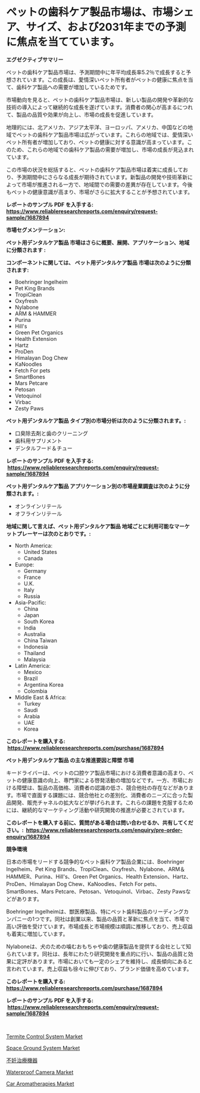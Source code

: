 <p><h1>ペットの歯科ケア製品市場は、市場シェア、サイズ、および2031年までの予測に焦点を当てています。</h1></p><p><strong>エグゼクティブサマリー</strong></p>
<p><p>ペットの歯科ケア製品市場は、予測期間中に年平均成長率5.2％で成長すると予想されています。この成長は、愛情深いペット所有者がペットの健康に焦点を当て、歯科ケア製品への需要が増加しているためです。</p><p>市場動向を見ると、ペットの歯科ケア製品市場は、新しい製品の開発や革新的な技術の導入によって継続的な成長を遂げています。消費者の関心が高まるにつれて、製品の品質や効果が向上し、市場の成長を促進しています。</p><p>地理的には、北アメリカ、アジア太平洋、ヨーロッパ、アメリカ、中国などの地域でペットの歯科ケア製品市場は広がっています。これらの地域では、愛情深いペット所有者が増加しており、ペットの健康に対する意識が高まっています。このため、これらの地域での歯科ケア製品の需要が増加し、市場の成長が見込まれています。</p><p>この市場の状況を総括すると、ペットの歯科ケア製品市場は着実に成長しており、予測期間中にさらなる成長が期待されています。新製品の開発や技術革新によって市場が推進される一方で、地域間での需要の差異が存在しています。今後もペットの健康意識が高まり、市場がさらに拡大することが予想されています。</p></p>
<p><strong>レポートのサンプル PDF を入手する: <a href="https://www.reliableresearchreports.com/enquiry/request-sample/1687894">https://www.reliableresearchreports.com/enquiry/request-sample/1687894</a></strong></p>
<p><strong>市場セグメンテーション:</strong></p>
<p><strong> ペット用デンタルケア製品 市場はさらに概要、展開、アプリケーション、地域に分類されます :</strong></p>
<p><strong>コンポーネントに関しては、 ペット用デンタルケア製品 市場は次のように分類されます: &nbsp;</strong></p>
<p><ul><li>Boehringer Ingelheim</li><li>Pet King Brands</li><li>TropiClean</li><li>Oxyfresh</li><li>Nylabone</li><li>ARM & HAMMER</li><li>Purina</li><li>Hill's</li><li>Green Pet Organics</li><li>Health Extension</li><li>Hartz</li><li>ProDen</li><li>Himalayan Dog Chew</li><li>KaNoodles</li><li>Fetch For pets</li><li>SmartBones</li><li>Mars Petcare</li><li>Petosan</li><li>Vetoquinol</li><li>Virbac</li><li>Zesty Paws</li></ul></p>
<p><strong> ペット用デンタルケア製品 タイプ別の市場分析は次のように分類されます。:</strong></p>
<p><ul><li>口臭除去剤と歯のクリーニング</li><li>歯科用サプリメント</li><li>デンタルフード＆チュー</li></ul></p>
<p><strong>レポートのサンプル PDF を入手する: &nbsp;<a href="https://www.reliableresearchreports.com/enquiry/request-sample/1687894">https://www.reliableresearchreports.com/enquiry/request-sample/1687894</a></strong></p>
<p><strong> ペット用デンタルケア製品 アプリケーション別の市場産業調査は次のように分類されます。:</strong></p>
<p><ul><li>オンラインリテール</li><li>オフラインリテール</li></ul></p>
<p><strong>地域に関して言えば、ペット用デンタルケア製品 地域ごとに利用可能なマーケットプレーヤーは次のとおりです。:</strong></p>
<p><ul>
    <li>
        North America:
        <ul>
            <li>United States</li>
            <li>Canada</li>
        </ul>
    </li>
    <li>
        Europe:
        <ul>
            <li>Germany</li>
            <li>France</li>
            <li>U.K.</li>
            <li>Italy</li>
            <li>Russia</li>
        </ul>
    </li>
    <li>
        Asia-Pacific:
        <ul>
            <li>China</li>
            <li>Japan</li>
            <li>South Korea</li>
            <li>India</li>
            <li>Australia</li>
            <li>China Taiwan</li>
            <li>Indonesia</li>
            <li>Thailand</li>
            <li>Malaysia</li>
        </ul>
    </li>
    <li>
        Latin America:
        <ul>
            <li>Mexico</li>
            <li>Brazil</li>
            <li>Argentina Korea</li>
            <li>Colombia</li>
        </ul>
    </li>
    <li>
        Middle East & Africa:
        <ul>
            <li>Turkey</li>
            <li>Saudi</li>
            <li>Arabia</li>
            <li>UAE</li>
            <li>Korea</li>
        </ul>
    </li>
    </ul></p>
<p><strong>このレポートを購入する: &nbsp;<a href="https://www.reliableresearchreports.com/purchase/1687894">https://www.reliableresearchreports.com/purchase/1687894</a></strong></p>
<p><strong>ペット用デンタルケア製品 の主な推進要因と障壁 市場</strong></p>
<p><p>キードライバーは、ペットの口腔ケア製品市場における消費者意識の高まり、ペットの健康意識の向上、専門家による啓発活動の増加などです。一方、市場における障壁は、製品の高価格、消費者の認識の低さ、競合他社の存在などがあります。市場で直面する課題には、競合他社との差別化、消費者のニーズに合った製品開発、販売チャネルの拡大などが挙げられます。これらの課題を克服するためには、継続的なマーケティング活動や研究開発の推進が必要とされています。</p></p>
<p><strong>このレポートを購入する前に、質問がある場合は問い合わせるか、共有してください。:&nbsp; <a href="https://www.reliableresearchreports.com/enquiry/pre-order-enquiry/1687894">https://www.reliableresearchreports.com/enquiry/pre-order-enquiry/1687894</a></strong></p>
<p><strong>競争環境</strong></p>
<p><p>日本の市場をリードする競争的なペット歯科ケア製品企業には、Boehringer Ingelheim、Pet King Brands、TropiClean、Oxyfresh、Nylabone、ARM＆HAMMER、Purina、Hill's、Green Pet Organics、Health Extension、Hartz、ProDen、Himalayan Dog Chew、KaNoodles、Fetch For pets、SmartBones、Mars Petcare、Petosan、Vetoquinol、Virbac、Zesty Pawsなどがあります。</p><p>Boehringer Ingelheimは、獣医療製品、特にペット歯科製品のリーディングカンパニーの1つです。同社は創業以来、製品の品質と革新に焦点を当て、市場で高い評価を受けています。市場成長と市場規模は順調に推移しており、売上収益も着実に増加しています。</p><p>Nylaboneは、犬のための噛むおもちゃや歯の健康製品を提供する会社として知られています。同社は、長年にわたり研究開発を重点的に行い、製品の品質と効果に定評があります。市場においても一定のシェアを維持し、成長傾向にあると言われています。売上収益も徐々に伸びており、ブランド価値を高めています。</p></p>
<p><strong>このレポートを購入する: &nbsp; <a href="https://www.reliableresearchreports.com/purchase/1687894">https://www.reliableresearchreports.com/purchase/1687894</a></strong></p>
<p><strong>レポートのサンプル PDF を入手する: &nbsp;<a href="https://www.reliableresearchreports.com/enquiry/request-sample/1687894">https://www.reliableresearchreports.com/enquiry/request-sample/1687894</a></strong><strong></strong></p>
<p>&nbsp;</p>
<p><p><a href="https://simplistic-meeting-7ee.notion.site/Termite-Control-System-Market-Challenges-Opportunities-and-Growth-Drivers-and-Major-Market-Player-d06a189e6e8d41dc94bb7e0ed6db95d2">Termite Control System Market</a></p><p><a href="https://view.publitas.com/reportprime-1/space-ground-system-market-centers-on-aspects-such-as-market-growth-market-share-market-opportunity-and-projected-forecasts-spanning-from-2024-to-2031/">Space Ground System Market</a></p><p><a href="https://github.com/mreklxf44233/Market-Research-Report-List-1/blob/main/37240292944.md">不妊治療機器</a></p><p><a href="https://github.com/provorikovar/Market-Research-Report-List-3/blob/main/waterproof-camera-market.md">Waterproof Camera Market</a></p><p><a href="https://issuu.com/reportprime-2/docs/car-aromatherapies-market-size-2030.pptx">Car Aromatherapies Market</a></p></p>